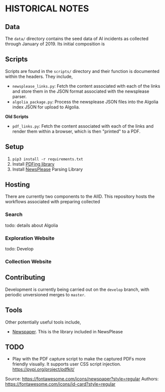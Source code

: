 # HISTORICAL NOTES

## Data

The `data/` directory contains the seed data of AI incidents as collected through January of 2019. Its initial composition is 

## Scripts

Scripts are found in the `scripts/` directory and their function is documented within the headers. They include,

* `newsplease_links.py`: Fetch the content associated with each of the links and store them in the JSON format associated with the newsplease parser.
* `algolia_package.py`: Process the newsplease JSON files into the Algolia index JSON for upload to Algolia.

**Old Scripts**

* `pdf_links.py`: Fetch the content associated with each of the links and render them within a browser, which is then "printed" to a PDF.

## Setup

1. `pip3 install -r requirements.txt`
2. Install [PDFing library](https://wkhtmltopdf.org/downloads.html)
3. Install [NewsPlease](https://github.com/fhamborg/news-please) Parsing Library

## Hosting

There are currently two components to the AIID. This repository hosts the workflows associated with preparing collected 

### Search

todo: details about Algolia

### Exploration Website

todo: Develop

### Collection Website

## Contributing

Development is currently being carried out on the `develop` branch, with periodic unversioned merges to `master`.

## Tools

Other potentially useful tools include,

* [Newspaper](https://github.com/codelucas/newspaper). This is the library included in NewsPlease

## TODO

* Play with the PDF capture script to make the captured PDFs more friendly visually. It supports user CSS script injection. https://pypi.org/project/pdfkit/

Source: https://fontawesome.com/icons/newspaper?style=regular
Authors: https://fontawesome.com/icons/id-card?style=regular